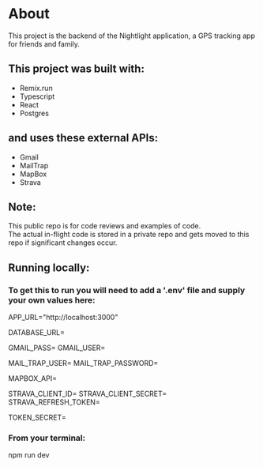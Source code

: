 # About
This project is the backend of the Nightlight application, a GPS tracking app for friends and family.

## This project was built with:
- Remix.run
- Typescript
- React
- Postgres 

## and uses these external APIs:  
- Gmail
- MailTrap
- MapBox
- Strava

## Note:  
This public repo is for code reviews and examples of code.  
The actual in-flight code is stored in a private repo and gets moved to this repo
if significant changes occur.


## Running locally:
### To get this to run you will need to add a '.env' file and supply your own values here:

APP_URL="http://localhost:3000"

DATABASE_URL=<insert your value here>

GMAIL_PASS=<insert your value here>
GMAIL_USER=<insert your value here>

MAIL_TRAP_USER=<insert your value here>
MAIL_TRAP_PASSWORD=<insert your value here>

MAPBOX_API=<insert your value here>

STRAVA_CLIENT_ID=<insert your value here>
STRAVA_CLIENT_SECRET=<insert your value here>
STRAVA_REFRESH_TOKEN=<insert your value here>

TOKEN_SECRET=<insert your value here>


### From your terminal:
npm run dev